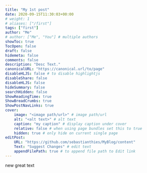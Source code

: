 ```yaml
---
title: "My 1st post"
date: 2020-09-15T11:30:03+00:00
# weight: 1
# aliases: ["/first"]
tags: ["first"]
author: "Me"
# author: ["Me", "You"] # multiple authors
showToc: true
TocOpen: false
draft: false
hidemeta: false
comments: false
description: "Desc Text."
canonicalURL: "https://canonical.url/to/page"
disableHLJS: false # to disable highlightjs
disableShare: false
disableHLJS: false
hideSummary: false
searchHidden: false
ShowReadingTime: true
ShowBreadCrumbs: true
ShowPostNavLinks: true
cover:
    image: "<image path/url>" # image path/url
    alt: "<alt text>" # alt text
    caption: "my caption" # display caption under cover
    relative: false # when using page bundles set this to true
    hidden: true # only hide on current single page
editPost:
    URL: "https://github.com/sebastianthies/MyBlog/content"
    Text: "Suggest Changes" # edit text
    appendFilePath: true # to append file path to Edit link
---
```


new great text
